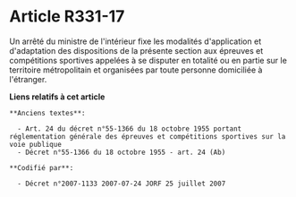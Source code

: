 # Article R331-17

Un arrêté du ministre de l'intérieur fixe les modalités d'application et d'adaptation des dispositions de la présente section
aux épreuves et compétitions sportives appelées à se disputer en totalité ou en partie sur le territoire métropolitain et
organisées par toute personne domiciliée à l'étranger.

**Liens relatifs à cet article**

	**Anciens textes**:

	  - Art. 24 du décret n°55-1366 du 18 octobre 1955 portant réglementation générale des épreuves et compétitions sportives sur la voie publique
	  - Décret n°55-1366 du 18 octobre 1955 - art. 24 (Ab)

	**Codifié par**:

	  - Décret n°2007-1133 2007-07-24 JORF 25 juillet 2007
